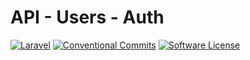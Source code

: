 # API - Users - Auth
[![Laravel](https://img.shields.io/badge/laravel-9-blue.svg?style=for-the-badge)](https://laravel.com)
[![Conventional Commits](https://img.shields.io/badge/Conventional%20Commits-1.0.0-blue.svg?style=for-the-badge)](https://conventionalcommits.org)
[![Software License](https://img.shields.io/badge/license-MIT-brightgreen.svg?style=for-the-badge)](/LICENSE)
